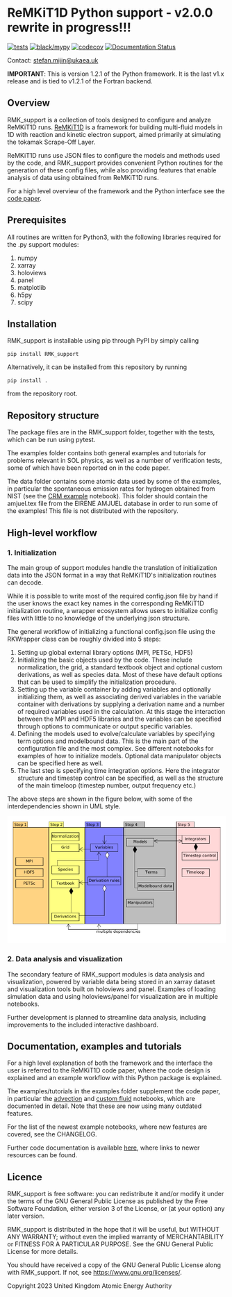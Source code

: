 # ReMKiT1D Python support - v2.0.0 rewrite in progress!!!
[![tests](https://github.com/ukaea/ReMKiT1D-Python/actions/workflows/pytest_action.yml/badge.svg)](https://github.com/ukaea/ReMKiT1D-Python/actions/workflows/pytest_action.yml)
[![black/mypy](https://github.com/ukaea/ReMKiT1D-Python/actions/workflows/code_quality.yml/badge.svg)](https://github.com/ukaea/ReMKiT1D-Python/actions/workflows/code_quality.yml)
[![codecov](https://codecov.io/gh/ukaea/ReMKiT1D-Python/branch/master/graph/badge.svg?token=HL5WMWDJIL)](https://codecov.io/gh/ukaea/ReMKiT1D-Python)
[![Documentation Status](https://readthedocs.org/projects/remkit1d-python/badge/?version=latest)](https://remkit1d-python.readthedocs.io/en/latest/?badge=latest)

Contact: stefan.mijin@ukaea.uk

**IMPORTANT**: This is version 1.2.1 of the Python framework. It is the last v1.x release and is tied to v1.2.1 of the Fortran backend.  

## Overview

RMK_support is a collection of tools designed to configure and analyze ReMKiT1D runs. [ReMKiT1D](https://github.com/ukaea/ReMKiT1D) is a framework for building multi-fluid models in 1D with reaction and kinetic electron support, aimed primarily at simulating the tokamak Scrape-Off Layer. 

ReMKiT1D runs use JSON files to configure the models and methods used by the code, and RMK_support provides convenient Python routines for the generation of these config files, while also providing features that enable analysis of data using obtained from ReMKiT1D runs.

For a high level overview of the framework and the Python interface see the [code paper](https://www.sciencedirect.com/science/article/pii/S0010465524001188).

## Prerequisites 

All routines are written for Python3, with the following libraries required for the .py support modules:

1. numpy
2. xarray
3. holoviews
4. panel 
5. matplotlib
6. h5py
7. scipy

## Installation

RMK_support is installable using pip through PyPI by simply calling

```
pip install RMK_support
```

Alternatively, it can be installed from this repository by running

```
pip install .
```
from the repository root. 

## Repository structure

The package files are in the RMK_support folder, together with the tests, which can be run using pytest.

The examples folder contains both general examples and tutorials for problems relevant in SOL physics, as well as a number of verification tests, some of which have been reported on in the code paper. 

The data folder contains some atomic data used by some of the examples, in particular the spontaneous emission rates for hydrogen obtained from NIST (see the [CRM example](https://github.com/ukaea/ReMKiT1D-Python/blob/master/examples/ReMKiT1D_crm_example.ipynb) notebook). This folder should contain the amjuel.tex file from the EIRENE AMJUEL database in order to run some of the examples! This file is not distributed with the repository.

## High-level workflow

### 1. Initialization

The main group of support modules handle the translation of initialization data into the JSON format in a way that ReMKiT1D's initialization routines can decode. 

While it is possible to write most of the required config.json file by hand if the user knows the exact key names in the corresponding ReMKiT1D initialization routine, a wrapper ecosystem allows users to initialize config files with little to no knowledge of the underlying json structure. 

The general workflow of initializing a functional config.json file using the RKWrapper class can be roughly divided into 5 steps:

1. Setting up global external library options (MPI, PETSc, HDF5)
2. Initializing the basic objects used by the code. These include normalization, the grid, a standard textbook object and optional custom derivations, as well as species data. Most of these have default options that can be used to simplify the initialization procedure.
3. Setting up the variable container by adding variables and optionally initializing them, as well as associating derived variables in the variable container with derivations by supplying a derivation name and a number of required variables used in the calculation. At this stage the interaction between the MPI and HDF5 libraries and the variables can be specified through options to communicate or output specific variables.
4. Defining the models used to evolve/calculate variables by specifying term options and modelbound data. This is the main part of the configuration file and the most complex. See different notebooks for examples of how to initialize models. Optional data manipulator objects can be specified here as well.
5. The last step is specifying time integration options. Here the integrator structure and timestep control can be specified, as well as the structure of the main timeloop (timestep number, output frequency etc.)

The above steps are shown in the figure below, with some of the interdependencies shown in UML style. 

![](docs/ReMKiT1D_setup_steps.png "ReMKiT1D setup workflow")

### 2. Data analysis and visualization 

The secondary feature of RMK_support modules is data analysis and visualization, powered by variable data being stored in an xarray dataset and visualization tools built on holoviews and panel. Examples of loading simulation data and using holoviews/panel for visualization are in multiple notebooks. 

Further development is planned to streamline data analysis, including improvements to the included interactive dashboard. 

## Documentation, examples and tutorials

For a high level explanation of both the framework and the interface the user is referred to the ReMKiT1D code paper, where the code design is explained and an example workflow with this Python package is explained. 

The examples/tutorials in the examples folder supplement the code paper, in particular the [advection](https://github.com/ukaea/ReMKiT1D-Python/blob/master/examples/ReMKiT1D_advection_test.ipynb) and [custom fluid](https://github.com/ukaea/ReMKiT1D-Python/blob/master/examples/ReMKiT1D_custom_fluid.ipynb) notebooks, which are documented in detail. Note that these are now using many outdated features.

For the list of the newest example notebooks, where new features are covered, see the CHANGELOG.

Further code documentation is available [here](https://readthedocs.org/projects/remkit1d-python/), where links to newer resources can be found.

## Licence

RMK_support is free software: you can redistribute it and/or modify it under the terms of the GNU General Public License as published by the Free Software Foundation, either version 3 of the License, or (at your option) any later version.

RMK_support is distributed in the hope that it will be useful, but WITHOUT ANY WARRANTY; without even the implied warranty of MERCHANTABILITY or FITNESS FOR A PARTICULAR PURPOSE. See the GNU General Public License for more details.

You should have received a copy of the GNU General Public License along with RMK_support. If not, see <https://www.gnu.org/licenses/>. 

Copyright 2023 United Kingdom Atomic Energy Authority